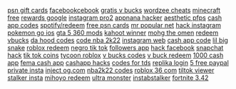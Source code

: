 <a href="https://lookerstudio.google.com/reporting/52abb9a3-aac5-4032-a210-76efc644395b/page/39pDD">psn gift cards</a>
<a href="https://lookerstudio.google.com/reporting/1d654e34-95ee-4a1b-9627-3a672b7743e6/page/DjD">facebookcebook</a>
<a href="https://lookerstudio.google.com/reporting/3f18b5bc-af2b-4d0b-b17e-04bd712b2405/page/DjD">gratis v bucks</a>
<a href="https://lookerstudio.google.com/s/mrJJqB8Zy04">wordzee cheats</a>
<a href="https://lookerstudio.google.com/u/0/reporting/dcdc4f9a-b894-4adf-9ba3-ec3a8c90e981/page/ZbbED">minecraft free</a>
<a href="https://lookerstudio.google.com/reporting/4e386d5d-0eab-41af-8be6-c487e140a32e/page/NihED">rewards google</a>
<a href="https://lookerstudio.google.com/reporting/e0118133-f070-471a-b698-d2d6450c4b33/page/DjD">instagram pro2</a>
<a href="https://lookerstudio.google.com/reporting/373ce25a-b949-4cee-8411-30990176459a?s=g-TrcOxy_2Y">appnana hacker</a>
<a href="https://lookerstudio.google.com/reporting/63b255fd-19eb-44f9-af28-533e179ce3ed/page/NtS9C">aesthetic pfps</a>
<a href="https://lookerstudio.google.com/reporting/5813104d-d8ce-49a9-a41e-9cd4a9fcad10/page/4VDGB">cash app codes</a>
<a href="https://lookerstudio.google.com/reporting/f793fb50-fe27-447b-8034-eb79c7295af8/page/rfxDD">spotify/redeem</a>
<a href="https://lookerstudio.google.com/u/0/reporting/3156d97b-20ac-4649-ade3-a48246b3e581/page/zB3DD">free psn cards</a>
<a href="https://lookerstudio.google.com/reporting/9978f492-79cb-40c7-ae71-df50d408211a/page/KA2AD">mr popular net</a>
<a href="https://lookerstudio.google.com/u/0/reporting/24edce31-92c3-413e-82d5-b1c32cc498e8/page/nTlDD">hack instagram</a>
<a href="https://lookerstudio.google.com/reporting/5023120b-f1f6-4659-907e-90522863ef98/page/DjD">pokemon go ios</a>
<a href="https://lookerstudio.google.com/reporting/353f9e47-9243-4967-ad73-e6897c27f0b2/page/DjD">gta 5 360 mods</a>
<a href="https://lookerstudio.google.com/s/vqf9Pj_L4i8">kahoot winner</a>
<a href="https://lookerstudio.google.com/reporting/1b01c140-b72a-4528-81fa-1d8e7a59a85e/page/jrS9C">mohg the omen</a>
<a href="https://lookerstudio.google.com/u/0/reporting/78064e3c-c65d-48f3-b73d-8ad5bb6abcb5/page/DjD">redeem vbucks</a>
<a href="https://lookerstudio.google.com/reporting/71f51e6b-37d3-4f41-ba08-fafa19137a14/page/DjD">da hood codes</a>
<a href="https://lookerstudio.google.com/reporting/0f18b450-bd7c-42bf-b26b-8b957c9e11d4/page/lseDD">code nba 2k22</a>
<a href="https://lookerstudio.google.com/reporting/4703a159-3d77-40a2-a4fb-9e4d6b931d77/page/DjD">instagram web</a>
<a href="https://lookerstudio.google.com/reporting/f31852af-41d8-4297-b12f-97d803ddd5a9/page/DjD">cash app code</a>
<a href="https://lookerstudio.google.com/s/oZvKX5XXXSQ">lil big snake</a>
<a href="https://lookerstudio.google.com/reporting/c8004b6b-6584-4032-aa45-817e0978963f/page/DjD">roblox redeem</a>
<a href="https://lookerstudio.google.com/reporting/fb11b3bd-cb41-40ed-b212-3a05fe9f5b76/page/DjD">negro tik tok</a>
<a href="https://lookerstudio.google.com/reporting/f87e85f9-562a-4eee-82b2-2f93d4e2e2ef/page/DjD">followers app</a>
<a href="https://lookerstudio.google.com/reporting/c1ed0730-a189-4797-b035-b133ee43c811/page/JWV3C">hack facebook</a>
<a href="https://lookerstudio.google.com/reporting/19810da6-b0a4-43b8-b08b-7d4821cd7d00/page/DjD">snapchat hack</a>
<a href="https://lookerstudio.google.com/reporting/033649cf-3a8a-471e-93ea-64384d8429a5?s=nODxItwfv1g">tik tok coins</a>
<a href="https://lookerstudio.google.com/reporting/58d5fd49-9a37-42b9-9cf9-c273d11163d7/page/DjD">tycoon roblox</a>
<a href="https://lookerstudio.google.com/reporting/d88a2288-d7c1-4077-9f74-bd467e8f8fd7/page/DjD">v bucks codes</a>
<a href="https://lookerstudio.google.com/reporting/07bd4494-adb0-4177-a7dd-6dc3d4a38dda/page/DjD">v buck redeem</a>
<a href="https://lookerstudio.google.com/reporting/72927722-3fc1-4624-a912-f9783c03e400/page/DjD">1000 cash app</a>
<a href="https://lookerstudio.google.com/reporting/15004e02-5e26-49ac-9f98-78292b7e377a?s=oRI-d-j63t0">fema cash app</a>
<a href="https://lookerstudio.google.com/reporting/efad125f-38d7-40f1-9f2f-29907a650bec/page/JgD">cashapp hacks</a>
<a href="https://lookerstudio.google.com/reporting/98a27a05-d342-4ae8-b312-48070ddf1cf4/page/DjD">codes for tds</a>
<a href="https://lookerstudio.google.com/s/gczb9OkVIA0">replika login</a>
<a href="https://lookerstudio.google.com/reporting/24114c9a-c859-4141-ad62-c9586dbe7cc2/page/khoDD">5 free paypal</a>
<a href="https://lookerstudio.google.com/reporting/9d9de952-285b-4e6d-9d15-db3345263d83/page/DjD">private insta</a>
<a href="https://lookerstudio.google.com/reporting/0bc4dd82-36f2-4dd9-aa9a-783954e1056c/page/ofdP">inject og.com</a>
<a href="https://lookerstudio.google.com/reporting/615aac86-becb-4a44-bb7e-41cb48685de9/page/jBT9C">nba2k22 codes</a>
<a href="https://lookerstudio.google.com/reporting/14769fd4-18b9-49ba-9a3b-8948993e9730/page/DjD">roblox 36 com</a>
<a href="https://lookerstudio.google.com/reporting/103e0390-aea6-4441-8d25-b35b7f2218e9/page/DjD">tiltok viewer</a>
<a href="https://lookerstudio.google.com/s/kEleEpfaC0k">stalker insta</a>
<a href="https://lookerstudio.google.com/s/kEy7T2MjHiU">mihoyo redeem</a>
<a href="https://lookerstudio.google.com/reporting/0abcf447-71df-4d1a-b8e1-a40501135569?s=mWRQjcPnlh0">ultra monster</a>
<a href="https://lookerstudio.google.com/s/kEleEpfaC0k">instabstalker</a>
<a href="https://lookerstudio.google.com/reporting/1bdd3201-f0c1-4e29-998a-b56edd5ce121/page/DjD">fortnite 3.42</a>
